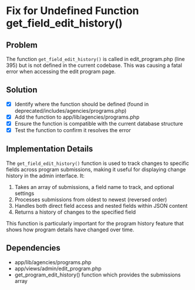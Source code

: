 # Fix for Undefined Function get_field_edit_history()

## Problem
The function `get_field_edit_history()` is called in edit_program.php (line 395) but is not defined in the current codebase. This was causing a fatal error when accessing the edit program page.

## Solution
- [x] Identify where the function should be defined (found in deprecated/includes/agencies/programs.php)
- [x] Add the function to app/lib/agencies/programs.php
- [x] Ensure the function is compatible with the current database structure
- [x] Test the function to confirm it resolves the error

## Implementation Details
The `get_field_edit_history()` function is used to track changes to specific fields across program submissions, making it useful for displaying change history in the admin interface. It:

1. Takes an array of submissions, a field name to track, and optional settings
2. Processes submissions from oldest to newest (reversed order)
3. Handles both direct field access and nested fields within JSON content
4. Returns a history of changes to the specified field

This function is particularly important for the program history feature that shows how program details have changed over time.

## Dependencies
- app/lib/agencies/programs.php
- app/views/admin/edit_program.php
- get_program_edit_history() function which provides the submissions array
